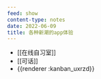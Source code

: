 ```yaml
---
feed: show
content-type: notes
date: 2022-06-09
title: 各种新潮的app体验
---
```

- [[在线自习室]]
- [[可话]]
- {{renderer :kanban_uxrzd}}
